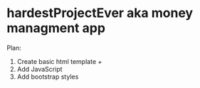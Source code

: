 # hardestProjectEver aka money managment app
 Plan:
 1. Create basic html template *+*
 2. Add JavaScript
 3. Add bootstrap styles